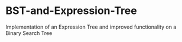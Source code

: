 # BST-and-Expression-Tree
Implementation of an Expression Tree and improved functionality on a Binary Search Tree
